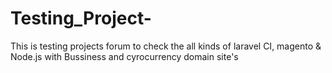 # Testing_Project-
This is testing projects forum to check the all kinds of laravel CI, magento &amp; Node.js with Bussiness and cyrocurrency domain site's
